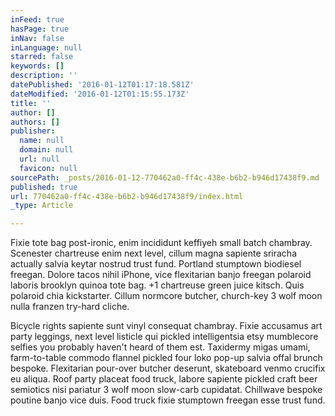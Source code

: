 ```yaml
---
inFeed: true
hasPage: true
inNav: false
inLanguage: null
starred: false
keywords: []
description: ''
datePublished: '2016-01-12T01:17:18.581Z'
dateModified: '2016-01-12T01:15:55.173Z'
title: ''
author: []
authors: []
publisher:
  name: null
  domain: null
  url: null
  favicon: null
sourcePath: _posts/2016-01-12-770462a0-ff4c-438e-b6b2-b946d17438f9.md
published: true
url: 770462a0-ff4c-438e-b6b2-b946d17438f9/index.html
_type: Article

---
```

Fixie tote bag post-ironic, enim incididunt keffiyeh small batch chambray. Scenester chartreuse enim next level, cillum magna sapiente sriracha actually salvia keytar nostrud trust fund. Portland stumptown biodiesel freegan. Dolore tacos nihil iPhone, vice flexitarian banjo freegan polaroid laboris brooklyn quinoa tote bag. +1 chartreuse green juice kitsch. Quis polaroid chia kickstarter. Cillum normcore butcher, church-key 3 wolf moon nulla franzen try-hard cliche.

Bicycle rights sapiente sunt vinyl consequat chambray. Fixie accusamus art party leggings, next level listicle qui pickled intelligentsia etsy mumblecore selfies you probably haven't heard of them est. Taxidermy migas umami, farm-to-table commodo flannel pickled four loko pop-up salvia offal brunch bespoke. Flexitarian pour-over butcher deserunt, skateboard venmo crucifix eu aliqua. Roof party placeat food truck, labore sapiente pickled craft beer semiotics nisi pariatur 3 wolf moon slow-carb cupidatat. Chillwave bespoke poutine banjo vice duis. Food truck fixie stumptown freegan esse trust fund.